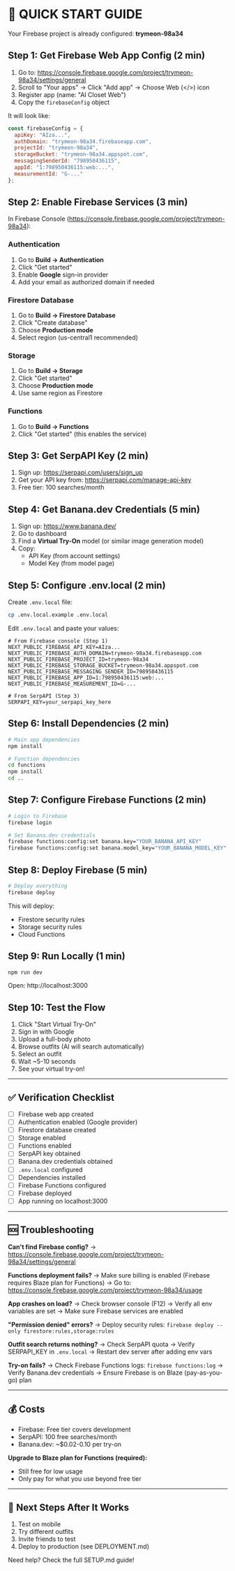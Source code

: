 # 🚀 QUICK START GUIDE

Your Firebase project is already configured: **trymeon-98a34**

## Step 1: Get Firebase Web App Config (2 min)

1. Go to: https://console.firebase.google.com/project/trymeon-98a34/settings/general
2. Scroll to "Your apps" → Click "Add app" → Choose Web (</>) icon
3. Register app (name: "AI Closet Web")
4. Copy the `firebaseConfig` object

It will look like:
```javascript
const firebaseConfig = {
  apiKey: "AIza...",
  authDomain: "trymeon-98a34.firebaseapp.com",
  projectId: "trymeon-98a34",
  storageBucket: "trymeon-98a34.appspot.com",
  messagingSenderId: "798950436115",
  appId: "1:798950436115:web:...",
  measurementId: "G-..."
};
```

## Step 2: Enable Firebase Services (3 min)

In Firebase Console (https://console.firebase.google.com/project/trymeon-98a34):

### Authentication
1. Go to **Build → Authentication**
2. Click "Get started"
3. Enable **Google** sign-in provider
4. Add your email as authorized domain if needed

### Firestore Database
1. Go to **Build → Firestore Database**
2. Click "Create database"
3. Choose **Production mode**
4. Select region (us-central1 recommended)

### Storage
1. Go to **Build → Storage**
2. Click "Get started"
3. Choose **Production mode**
4. Use same region as Firestore

### Functions
1. Go to **Build → Functions**
2. Click "Get started" (this enables the service)

## Step 3: Get SerpAPI Key (2 min)

1. Sign up: https://serpapi.com/users/sign_up
2. Get your API key from: https://serpapi.com/manage-api-key
3. Free tier: 100 searches/month

## Step 4: Get Banana.dev Credentials (5 min)

1. Sign up: https://www.banana.dev/
2. Go to dashboard
3. Find a **Virtual Try-On** model (or similar image generation model)
4. Copy:
   - API Key (from account settings)
   - Model Key (from model page)

## Step 5: Configure .env.local (2 min)

Create `.env.local` file:

```bash
cp .env.local.example .env.local
```

Edit `.env.local` and paste your values:

```env
# From Firebase console (Step 1)
NEXT_PUBLIC_FIREBASE_API_KEY=AIza...
NEXT_PUBLIC_FIREBASE_AUTH_DOMAIN=trymeon-98a34.firebaseapp.com
NEXT_PUBLIC_FIREBASE_PROJECT_ID=trymeon-98a34
NEXT_PUBLIC_FIREBASE_STORAGE_BUCKET=trymeon-98a34.appspot.com
NEXT_PUBLIC_FIREBASE_MESSAGING_SENDER_ID=798950436115
NEXT_PUBLIC_FIREBASE_APP_ID=1:798950436115:web:...
NEXT_PUBLIC_FIREBASE_MEASUREMENT_ID=G-...

# From SerpAPI (Step 3)
SERPAPI_KEY=your_serpapi_key_here
```

## Step 6: Install Dependencies (2 min)

```bash
# Main app dependencies
npm install

# Function dependencies
cd functions
npm install
cd ..
```

## Step 7: Configure Firebase Functions (2 min)

```bash
# Login to Firebase
firebase login

# Set Banana.dev credentials
firebase functions:config:set banana.key="YOUR_BANANA_API_KEY"
firebase functions:config:set banana.model_key="YOUR_BANANA_MODEL_KEY"
```

## Step 8: Deploy Firebase (5 min)

```bash
# Deploy everything
firebase deploy
```

This will deploy:
- Firestore security rules
- Storage security rules
- Cloud Functions

## Step 9: Run Locally (1 min)

```bash
npm run dev
```

Open: http://localhost:3000

## Step 10: Test the Flow

1. Click "Start Virtual Try-On"
2. Sign in with Google
3. Upload a full-body photo
4. Browse outfits (AI will search automatically)
5. Select an outfit
6. Wait ~5-10 seconds
7. See your virtual try-on!

---

## ✅ Verification Checklist

- [ ] Firebase web app created
- [ ] Authentication enabled (Google provider)
- [ ] Firestore database created
- [ ] Storage enabled
- [ ] Functions enabled
- [ ] SerpAPI key obtained
- [ ] Banana.dev credentials obtained
- [ ] `.env.local` configured
- [ ] Dependencies installed
- [ ] Firebase Functions configured
- [ ] Firebase deployed
- [ ] App running on localhost:3000

---

## 🆘 Troubleshooting

**Can't find Firebase config?**
→ https://console.firebase.google.com/project/trymeon-98a34/settings/general

**Functions deployment fails?**
→ Make sure billing is enabled (Firebase requires Blaze plan for Functions)
→ Go to: https://console.firebase.google.com/project/trymeon-98a34/usage

**App crashes on load?**
→ Check browser console (F12)
→ Verify all env variables are set
→ Make sure Firebase services are enabled

**"Permission denied" errors?**
→ Deploy security rules: `firebase deploy --only firestore:rules,storage:rules`

**Outfit search returns nothing?**
→ Check SerpAPI quota
→ Verify SERPAPI_KEY in `.env.local`
→ Restart dev server after adding env vars

**Try-on fails?**
→ Check Firebase Functions logs: `firebase functions:log`
→ Verify Banana.dev credentials
→ Ensure Firebase is on Blaze (pay-as-you-go) plan

---

## 💰 Costs

- Firebase: Free tier covers development
- SerpAPI: 100 free searches/month
- Banana.dev: ~$0.02-0.10 per try-on

**Upgrade to Blaze plan for Functions (required):**
- Still free for low usage
- Only pay for what you use beyond free tier

---

## 🎯 Next Steps After It Works

1. Test on mobile
2. Try different outfits
3. Invite friends to test
4. Deploy to production (see DEPLOYMENT.md)

Need help? Check the full SETUP.md guide!
